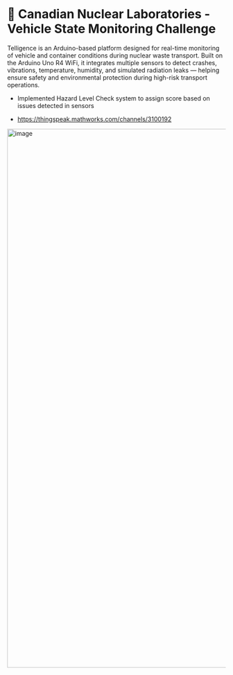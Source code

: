# 🚛 Canadian Nuclear Laboratories - Vehicle State Monitoring Challenge

Telligence is an Arduino-based platform designed for real-time monitoring of vehicle and container conditions during nuclear waste transport.
Built on the Arduino Uno R4 WiFi, it integrates multiple sensors to detect crashes, vibrations, temperature, humidity, and simulated radiation leaks — helping ensure safety and environmental protection during high-risk transport operations.

- Implemented Hazard Level Check system to assign score based on issues detected in sensors

- https://thingspeak.mathworks.com/channels/3100192

 <img width="1882" height="1244" alt="image" src="https://github.com/user-attachments/assets/1b89552a-b46b-4d6c-8ae9-c7834bbda45e" />
